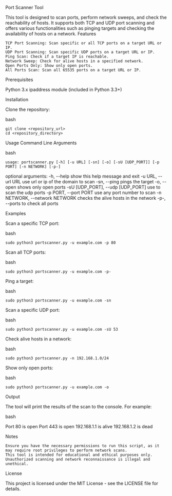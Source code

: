 Port Scanner Tool

This tool is designed to scan ports, perform network sweeps, and check the reachability of hosts. It supports both TCP and UDP port scanning and offers various functionalities such as pinging targets and checking the availability of hosts on a network.
Features

    TCP Port Scanning: Scan specific or all TCP ports on a target URL or IP.
    UDP Port Scanning: Scan specific UDP ports on a target URL or IP.
    Ping Scan: Check if a target IP is reachable.
    Network Sweep: Check for alive hosts in a specified network.
    Open Ports Only: Show only open ports.
    All Ports Scan: Scan all 65535 ports on a target URL or IP.

Prerequisites

Python 3.x
ipaddress module (included in Python 3.3+)

Installation

Clone the repository:

bash

    git clone <repository_url>
    cd <repository_directory>

Usage
Command Line Arguments

bash

    usage: portscanner.py [-h] [-u URL] [-sn] [-o] [-sU [UDP_PORT]] [-p PORT] [-n NETWORK] [-p-]

optional arguments:
  -h, --help            show this help message and exit
  -u URL, --url URL     use url or ip of the domain to scan
  -sn, --ping           pings the target
  -o, --open            shows only open ports
  -sU [UDP_PORT], --udp [UDP_PORT]
                        use to scan the udp ports
  -p PORT, --port PORT  use any port number to scan
  -n NETWORK, --network NETWORK
                        checks the alive hosts in the network
  -p-, --ports          to check all ports

Examples

Scan a specific TCP port:

bash

    sudo python3 portscanner.py -u example.com -p 80

Scan all TCP ports:

bash

    sudo python3 portscanner.py -u example.com -p-

Ping a target:

bash

    sudo python3 portscanner.py -u example.com -sn

Scan a specific UDP port:

bash

    sudo python3 portscanner.py -u example.com -sU 53

Check alive hosts in a network:

bash

    sudo python3 portscanner.py -n 192.168.1.0/24

Show only open ports:

bash

    sudo python3 portscanner.py -u example.com -o

Output

The tool will print the results of the scan to the console. For example:

bash

Port 80 is open
Port 443 is open
192.168.1.1 is alive
192.168.1.2 is dead

Notes

    Ensure you have the necessary permissions to run this script, as it may require root privileges to perform network scans.
    This tool is intended for educational and ethical purposes only. Unauthorized scanning and network reconnaissance is illegal and unethical.

License

This project is licensed under the MIT License - see the LICENSE file for details.

